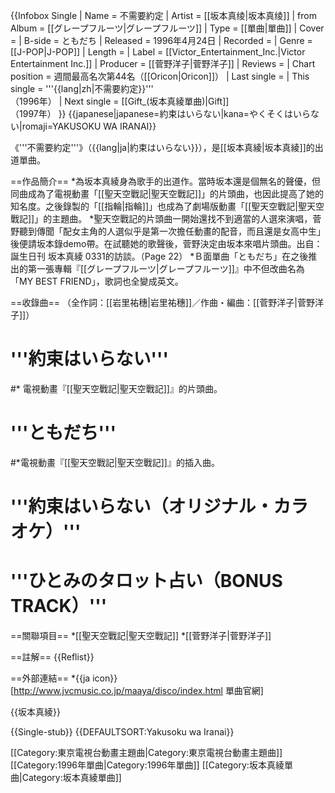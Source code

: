 {{Infobox Single
| Name           = 不需要約定
| Artist         = [[坂本真绫|坂本真绫]]
| from Album     = [[グレープフルーツ|グレープフルーツ]]
| Type           = [[單曲|單曲]]
| Cover          = 
| B-side         = ともだち
| Released       = 1996年4月24日
| Recorded       = 
| Genre          = [[J-POP|J-POP]]
| Length         = 
| Label          = [[Victor_Entertainment_Inc.|Victor Entertainment Inc.]]
| Producer       = [[菅野洋子|菅野洋子]]
| Reviews        = 
| Chart position = 週間最高名次第44名（[[Oricon|Oricon]]）
| Last single    = 
| This single    = '''{{lang|zh|不需要約定}}'''<br />（1996年）
| Next single    = [[Gift_(坂本真綾單曲)|Gift]]<br />（1997年）
}}
{{japanese|japanese=約束はいらない|kana=やくそくはいらない|romaji=YAKUSOKU WA IRANAI}}

《'''不需要約定'''》（{{lang|ja|約束はいらない}}），是[[坂本真綾|坂本真綾]]的出道單曲。
 
 
==作品簡介==
*為坂本真綾身為歌手的出道作。當時坂本還是個無名的聲優，但同曲成為了電視動畫「[[聖天空戰記|聖天空戰記]]」的片頭曲，也因此提高了她的知名度。之後錄製的「[[指輪|指輪]]」也成為了劇場版動畫「[[聖天空戰記|聖天空戰記]]」的主題曲。
*聖天空戰記的片頭曲一開始還找不到適當的人選來演唱，菅野聽到傳聞「配女主角的人選似乎是第一次擔任動畫的配音，而且還是女高中生」後便請坂本錄demo帶。在試聽她的歌聲後，菅野決定由坂本來唱片頭曲。<ref>出自：誕生日刊 坂本真綾 0331的訪談。（Page 22）</ref>
*Ｂ面單曲「ともだち」在之後推出的第一張專輯『[[グレープフルーツ|グレープフルーツ]]』中不但改曲名為「MY BEST FRIEND」，歌詞也全變成英文。
 
 
==收錄曲==
（全作詞：[[岩里祐穗|岩里祐穗]]／作曲・編曲：[[菅野洋子|菅野洋子]]）
# '''約束はいらない'''
#* 電視動畫『[[聖天空戰記|聖天空戰記]]』的片頭曲。
# '''ともだち'''
#*電視動畫『[[聖天空戰記|聖天空戰記]]』的插入曲。
# '''約束はいらない（オリジナル・カラオケ）'''
# '''ひとみのタロット占い（BONUS TRACK）'''
 
 
==關聯項目==
*[[聖天空戰記|聖天空戰記]]
*[[菅野洋子|菅野洋子]]


==註解==
 {{Reflist}}


==外部連結==
*{{ja icon}}[http://www.jvcmusic.co.jp/maaya/disco/index.html 單曲官網]
 
{{坂本真綾}}

{{Single-stub}}
{{DEFAULTSORT:Yakusoku wa Iranai}}

[[Category:東京電視台動畫主題曲|Category:東京電視台動畫主題曲]]
[[Category:1996年單曲|Category:1996年單曲]]
[[Category:坂本真綾單曲|Category:坂本真綾單曲]]